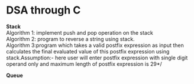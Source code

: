 # DSA through C

<b>Stack</b>
  <br>Algorithm 1: implement push and pop operation on the stack
  <br>Algorithm 2: program to reverse a string using stack.
  <br>Algorithm 3:program which takes a valid postfix expression as input then calculates the final evaluated value of this postfix expression using stack.Assumption:- here user will enter postfix expression with single digit operand only and maximum length of postfix expression is 29*/

<b>Queue
